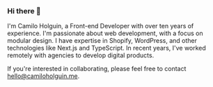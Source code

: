 ### Hi there 👋

I'm Camilo Holguin, a Front-end Developer with over ten years of experience. I'm passionate about web development, with a focus on modular design. I have expertise in Shopify, WordPress, and other technologies like Next.js and TypeScript. In recent years, I've worked remotely with agencies to develop digital products.

If you're interested in collaborating, please feel free to contact hello@camiloholguin.me.
